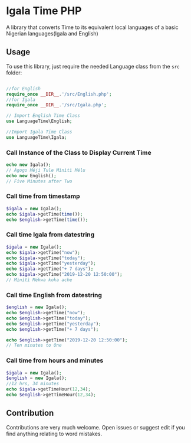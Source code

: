 # Igala Time PHP

A library that converts Time to its equivalent local languages of a basic Nigerian languages(Igala and English)


## Usage
To use this library, just require the needed Language class from the `src` folder:
``` php

//for English
require_once __DIR__.'/src/English.php';
//for Igala
require_once __DIR__.'/src/Igala.php';

// Import English Time Class
use LanguageTime\English;

//Import Igala Time Class
use LanguageTime\Igala;
```
### Call Instance of the Class to Display Current Time
```php
echo new Igala();
// Agogo Méjì Tule Mìnìtì Mélu
echo new English();
// Five Minutes after Two
```


### Call time from timestamp

```php
$igala = new Igala();
echo $igala->getTime(time());
echo $english->getTime(time());
```
### Call time Igala from datestring

```php
$igala = new Igala();
echo $igala->getTime("now");
echo $igala->getTime("today");
echo $igala->getTime("yesterday");
echo $igala->getTime("+ 7 days");
echo $igala->getTime("2019-12-20 12:50:00");
// Mìnìtì Mékwa koka ache
```

### Call time English from datestring

```php
$english = new Igala();
echo $english->getTime("now");
echo $english->getTime("today");
echo $english->getTime("yesterday");
echo $english->getTime("+ 7 days");

echo $english->getTime("2019-12-20 12:50:00");
// Ten minutes to One
```
### Call time from hours and minutes

```php
$igala = new Igala();
$english = new Igala();
//12 hrs, 34 minutes
echo $igala->getTimeHour(12,34);
echo $english->getTimeHour(12,34);
```

## Contribution
Contributions are very much welcome. Open issues or suggest edit if you find anything relating to word mistakes.
